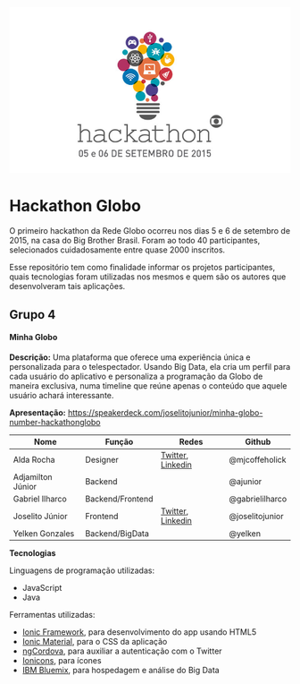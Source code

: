 ![Hackathon Globo](assets/logo.jpg)

# Hackathon Globo
O primeiro hackathon da Rede Globo ocorreu nos dias 5 e 6 de setembro de 2015, na casa do Big Brother Brasil. Foram ao todo 40 participantes, selecionados cuidadosamente entre quase 2000 inscritos.

Esse repositório tem como finalidade informar os projetos participantes, quais tecnologias foram utilizadas nos mesmos e quem são os autores que desenvolveram tais aplicações.

## Grupo 4
#### Minha Globo
**Descrição:** Uma plataforma que oferece uma experiência única e personalizada para o telespectador. Usando Big Data, ela cria um perfil para cada usuário do aplicativo e personaliza a programação da Globo de maneira exclusiva, numa timeline que reúne apenas o conteúdo que aquele usuário achará interessante.

**Apresentação:** https://speakerdeck.com/joselitojunior/minha-globo-number-hackathonglobo

| Nome | Função | Redes | Github |
| ------------- | ------------- | ------------- | ------------- | 
|  Alda Rocha  | Designer  | [Twitter](https://twitter.com/mjcoffeeholick), [Linkedin](https://www.linkedin.com/profile/view?id=108260306) | @mjcoffeholick |
|  Adjamilton Júnior  | Backend  |  | @ajunior |
|  Gabriel Ilharco  | Backend/Frontend  |  | @gabrielilharco |
|  Joselito Júnior | Frontend  | [Twitter](http://twitter.com/joselitojunior1), [Linkedin](https://br.linkedin.com/in/joselitojunior)  | @joselitojunior |
|  Yelken Gonzales | Backend/BigData  |  | @yelken |

**Tecnologias**

Linguagens de programação utilizadas:
- JavaScript
- Java

Ferramentas utilizadas:
- [Ionic Framework](http://ionicframework.com/), para desenvolvimento do app usando HTML5
- [Ionic Material](http://ionicmaterial.com/), para o CSS da aplicação
- [ngCordova](http://ngcordova.com/), para auxiliar a autenticação com o Twitter
- [Ionicons](http://ionicons.com/), para ícones
- [IBM Bluemix](http://www.ibm.com/cloud-computing/bluemix/), para hospedagem e análise do Big Data
